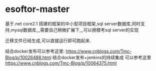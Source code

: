 # esoftor-master
基于.net core2.1 搭建的框架的中小型项目框架,sql server数据库,同时支持,mysql数据库,,,需要自己稍微扩展下,,,可以擦模考sql server的实现

迁移文件已经生成,可以直接运行即可跑起来.

结合docker发布可以参考这里: https://www.cnblogs.com/Tmc-Blog/p/10026488.html
结合docker发布+jenkins的持续集成 可以参考这里 https://www.cnblogs.com/Tmc-Blog/p/10064375.html
